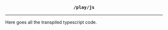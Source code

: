 <div align="center">

### ```/play/js```

</div>

---

Here goes all the transpiled typescript code.
